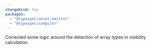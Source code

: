 ```yaml
---
changeKind: fix
packages:
  - "@typespec/asset-emitter"
  - "@typespec/compiler"
---
```


Corrected some logic around the detection of array types in visibility calculation.
